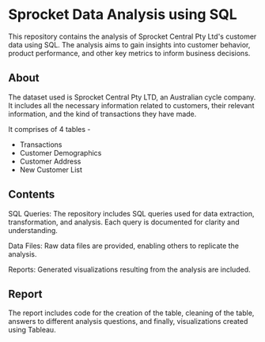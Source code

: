 # Sprocket Data Analysis using SQL 
This repository contains the analysis of Sprocket Central Pty Ltd's customer data using SQL. The analysis aims to gain insights into customer behavior, product performance, and other key metrics to inform business decisions.

## About
The dataset used is Sprocket Central Pty LTD, an Australian cycle company. It includes all the necessary information related to customers, their relevant information, and the kind of transactions they have made.

It comprises of 4 tables - 
- Transactions
- Customer Demographics
- Customer Address
- New Customer List

## Contents
SQL Queries: The repository includes SQL queries used for data extraction, transformation, and analysis. Each query is documented for clarity and understanding.

Data Files: Raw data files are provided, enabling others to replicate the analysis.

Reports: Generated visualizations resulting from the analysis are included.

## Report
The report includes code for the creation of the table, cleaning of the table, answers to different analysis questions, and finally, visualizations created using Tableau.
